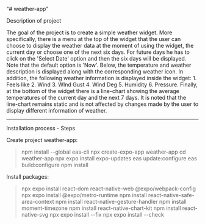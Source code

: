 "# weather-app"

Description of project

The goal of the project is to create a simple weather widget.
More specifically, there is a menu at the top of the widget that the user can choose to display the weather data at the moment of using the widget, the current day or choose one of the next six days. For future days he has to click on the 'Select Date' option and then the six days will be displayed. Note that the default option is 'Now'. 
Below, the temperature and weather description is displayed along with the corresponding weather icon.
In addition, the following weather information is displayed inside the widget: 1. Feels like 2. Wind 3. WInd Gust 4. Wind Deg 5. Humidity 6. Pressure.
Finally, at the bottom of the widget there is a line-chart showing the average temperatures of the current day and the next 7 days. It is noted that the line-chart remains static and is not affected by changes made by the user to display different information of weather.

_______________________________________________________________________________________________________

Installation process - Steps

Create project weather-app:
>npm install --global eas-cli
>npx create-expo-app weather-app
>cd weather-app
>npx expo install expo-updates
>eas update:configure
>eas build:configure
>npm install

Install packages:
>npx expo install react-dom react-native-web @expo/webpack-config
>npx expo install @expo/metro-runtime
>npm install react-native-safe-area-context
>npm install react-native-gesture-handler
>npm install moment-timezone
>npm install react-native-chart-kit
>npm install react-native-svg
>npx expo install --fix
>npx expo install --check
